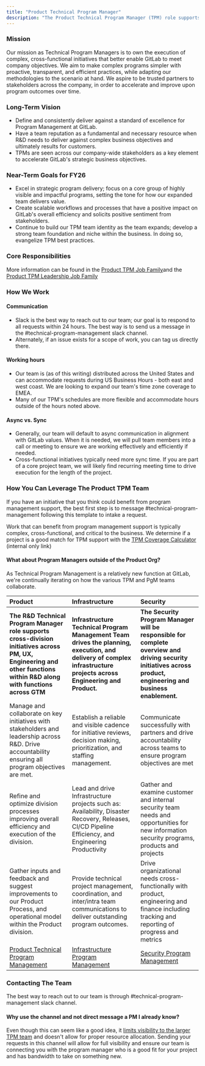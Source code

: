 ```yaml
---
title: "Product Technical Program Manager"
description: "The Product Technical Program Manager (TPM) role supports cross-division initiatives across Product, UX, Engineering and other functions within R&D along with functions across GTM"
---
```


### Mission

Our mission as Technical Program Managers is to own the execution of complex, cross-functional initiatives that better enable GitLab to meet company objectives. We aim to make complex programs simpler with proactive, transparent, and efficient practices, while adapting our methodologies to the scenario at hand. We aspire to be trusted partners to stakeholders across the company, in order to accelerate and improve upon program outcomes over time.

### Long-Term Vision

* Define and consistently deliver against a standard of excellence for Program Management at GitLab.
* Have a team reputation as a fundamental and necessary resource when R&D needs to deliver against complex business objectives and ultimately results for customers.
* TPMs are seen across our company-wide stakeholders as a key element to accelerate GitLab's strategic business objectives.

### Near-Term Goals for FY26

* Excel in strategic program delivery; focus on a core group of highly visible and impactful programs, setting the tone for how our expanded team delivers value.
* Create scalable workflows and processes that have a positive impact on GitLab's overall efficiency and solicits positive sentiment from stakeholders.
* Continue to build our TPM team identity as the team expands; develop a strong team foundation and niche within the business. In doing so, evangelize TPM best practices.

### Core Responsibilities

More information can be found in the [Product TPM Job Family](/job-families/product/technical-program-manager)and the [Product TPM Leadership Job Family](/job-families/product/technical-program-manager-leadership)

### How We Work

#### Communication

* Slack is the best way to reach out to our team; our goal is to respond to all requests within 24 hours. The best way is to send us a message in the #technical-program-management slack channel.
* Alternately, if an issue exists for a scope of work, you can tag us directly there.

#### Working hours

* Our team is (as of this writing) distributed across the United States and can accommodate requests during US Business Hours - both east and west coast. We are looking to expand our team's time zone coverage to EMEA.
* Many of our TPM's schedules are more flexible and accommodate hours outside of the hours noted above.

#### Async vs. Sync

* Generally, our team will default to async communication in alignment with GitLab values. When it is needed, we will pull team members into a call or meeting to ensure we are working effectively and efficiently if needed.
* Cross-functional initiatives typically need more sync time. If you are part of a core project team, we will likely find recurring meeting time to drive execution for the length of the project.

### How You Can Leverage The Product TPM Team

If you have an initiative that you think could benefit from program management support, the best first step is to message #technical-program-management following this template to intake a request.

Work that can benefit from program management support is typically complex, cross-functional, and critical to the business. We determine if a project is a good match for TPM support with the [TPM Coverage Calculator](https://docs.google.com/spreadsheets/d/1Tv9WK9LIBJgLbEWWMEvXLtewDDv-luJWPjQDtkhWaJ0/edit?usp=sharing) (internal only link)

#### What about Program Managers outside of the Product Org?

As Technical Program Management is a relatively new function at GitLab, we're continually iterating on how the various TPM and PgM teams collaborate.

|Product|Infrastructure|Security|
|:-----------------|:-------------|:---------------|
|**The R&D Technical Program Manager role supports cross-division initiatives across PM, UX, Engineering and other functions within R&D along with functions across GTM**| **Infrastructure Technical Program Management Team drives the planning, execution, and delivery of complex infrastructure projects across Engineering and Product.**|**The Security Program Manager will be responsible for complete overview and driving security initiatives across product, engineering and business enablement.**|
|Manage and collaborate on key initiatives with stakeholders and leadership across R&D. Drive accountability ensuring all program objectives are met.|Establish a reliable and visible cadence for initiative reviews, decision making, prioritization, and staffing management.|Communicate successfully with partners and drive accountability across teams to ensure program objectives are met |
|Refine and optimize division processes improving overall efficiency and execution of the division.|Lead and drive Infrastructure projects such as: Availability, Disaster Recovery, Releases, CI/CD Pipeline Efficiency, and Engineering Productivity|Gather and examine customer and internal security team needs and opportunities for new information security programs, products and projects |
|Gather inputs and feedback and suggest improvements to our Product Process, and operational model within the Product division.|Provide technical project management, coordination, and inter/intra team communications to deliver outstanding program outcomes.|Drive organizational needs cross-functionally with product, engineering and finance including tracking and reporting of progress and metrics |
| [Product Technical Program Management](/job-families/product/technical-program-manager) | [Infrastructure Program Management](/job-families/engineering/technical-program-management/technical-program-management-ic/) | [Security Program Management](/job-families/security/security-program-manager/) |

### Contacting The Team

The best way to reach out to our team is through #technical-program-management slack channel.

#### Why use the channel and not direct message a PM I already know?

Even though this can seem like a good idea, it [limits visibility to the larger TPM team](/handbook/communication/) and doesn't allow for proper resource allocation.  Sending your requests in this channel will allow for full visibility and ensure our team is connecting you with the program manager who is a good fit for your project and has bandwidth to take on something new.
